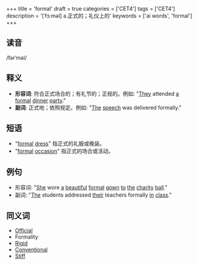 +++
title = 'formal'
draft = true
categories = ['CET4']
tags = ['CET4']
description = '[ˈfɔːməl] a.正式的；礼仪上的'
keywords = ['ai words', 'formal']
+++

## 读音
/fərˈməl/

## 释义
- **形容词**: 符合正式场合的；有礼节的；正规的。例如: "[They](/post/they/) attended [a](/post/a/) [formal](/post/formal/) [dinner](/post/dinner/) [party](/post/party/)."
- **副词**: 正式地；依照规定。例如: "[The](/post/the/) [speech](/post/speech/) was delivered formally."

## 短语
- "[formal](/post/formal/) [dress](/post/dress/)" 指正式的礼服或晚装。
- "[formal](/post/formal/) [occasion](/post/occasion/)" 指正式的场合或活动。

## 例句
- 形容词: "[She](/post/she/) wore [a](/post/a/) [beautiful](/post/beautiful/) [formal](/post/formal/) [gown](/post/gown/) [to](/post/to/) [the](/post/the/) [charity](/post/charity/) [ball](/post/ball/)."
- 副词: "[The](/post/the/) students addressed [their](/post/their/) teachers formally [in](/post/in/) [class](/post/class/)."

## 同义词
- [Official](/post/official/)
- Formality
- [Rigid](/post/rigid/)
- [Conventional](/post/conventional/)
- [Stiff](/post/stiff/)
